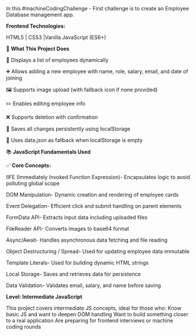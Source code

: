 In this #machineCodingChallenge - First challenge is to create an Employee Database management app.

__**Frontend Technologies:**__

HTML5 | CSS3 |Vanilla JavaScript (ES6+)


🚀 __**What This Project Does**__

🧑 Displays a list of employees dynamically

➕ Allows adding a new employee with name, role, salary, email, and date of joining

🖼️ Supports image upload (with fallback icon if none provided)

✏️ Enables editing employee info

❌ Supports deletion with confirmation

💾 Saves all changes persistently using localStorage

🔁 Uses data.json as fallback when localStorage is empty


📚 __**JavaScript Fundamentals Used**__

✅ __**Core Concepts:**__

IIFE (Immediately Invoked Function Expression)-	Encapsulates logic to avoid polluting global scope

DOM Manipulation-	Dynamic creation and rendering of employee cards

Event Delegation-	Efficient click and submit handling on parent elements

FormData API-	Extracts input data including uploaded files

FileReader API-	Converts images to base64 format

Async/Await-	Handles asynchronous data fetching and file reading

Object Destructuring / Spread-	Used for updating employee data immutable

Template Literals-	Used for building dynamic HTML strings

Local Storage-	Saves and retrieves data for persistence

Data Validation-	Validates email, salary, and name before saving



__**Level: Intermediate JavaScript**__

This project covers intermediate JS concepts, ideal for those who:
Know basic JS and want to deepen DOM handling
Want to build something closer to a real application
Are preparing for frontend interviews or machine coding rounds

